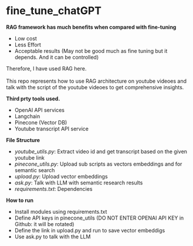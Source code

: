 # fine_tune_chatGPT

**RAG framework has much benefits when compared with fine-tuning**
  - Low cost
  - Less Effort
  - Acceptable results (May not be good much as fine tuning but it depends. And it can be controlled)

Therefore, I have used RAG here.<br>
<br>
This repo represents how to use RAG architecture on youtube videoes and talk with the script of the youtube videoes to get comprehensive insights.<br>

**Third prty tools used.**
  - OpenAI API services
  - Langchain
  - Pinecone (Vector DB)
  - Youtube transcript API service

**File Structure**
  - *youtube_utils.py*: Extract video id and get transcript based on the given youtube link
  - *pinecone_utils.py*: Upload sub scripts as vectors embeddings and for semantic search
  - *upload.py*: Upload vector embeddings
  - *ask.py*: Talk with LLM with semantic research results
  - *requirements.txt*: Dependencies

**How to run**
  - Install modules using requirements.txt
  - Define API keys in pinecone_utils (DO NOT ENTER OPENAI API KEY in Github: it will be rotated)
  - Define the link in upload.py and run to save vector embeddigs
  - Use ask.py to talk with the LLM


